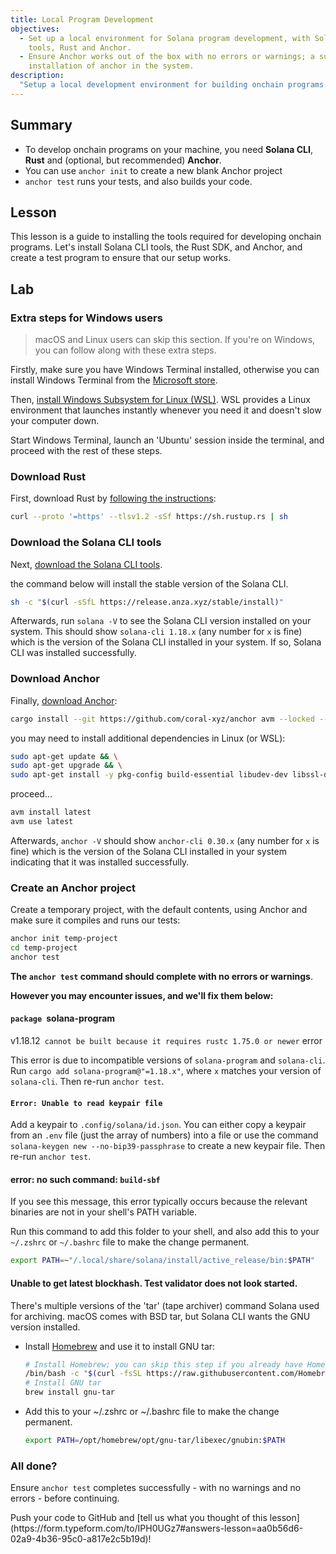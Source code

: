 ```yaml
---
title: Local Program Development
objectives:
  - Set up a local environment for Solana program development, with Solana CLI
    tools, Rust and Anchor.
  - Ensure Anchor works out of the box with no errors or warnings; a successful
    installation of anchor in the system.
description:
  "Setup a local development environment for building onchain programs."
---
```


## Summary

- To develop onchain programs on your machine, you need **Solana CLI**, **Rust**
  and (optional, but recommended) **Anchor**.
- You can use `anchor init` to create a new blank Anchor project
- `anchor test` runs your tests, and also builds your code.

## Lesson

This lesson is a guide to installing the tools required for developing onchain
programs. Let's install Solana CLI tools, the Rust SDK, and Anchor, and create a
test program to ensure that our setup works.

## Lab

### Extra steps for Windows users

> macOS and Linux users can skip this section. If you're on Windows, you can
> follow along with these extra steps.

Firstly, make sure you have Windows Terminal installed, otherwise you can
install Windows Terminal from the
[Microsoft store](https://apps.microsoft.com/detail/9N0DX20HK701).

Then,
[install Windows Subsystem for Linux (WSL)](https://learn.microsoft.com/en-us/windows/wsl/install).
WSL provides a Linux environment that launches instantly whenever you need it
and doesn't slow your computer down.

Start Windows Terminal, launch an 'Ubuntu' session inside the terminal, and
proceed with the rest of these steps.

### Download Rust

First, download Rust by
[following the instructions](https://www.rust-lang.org/tools/install):

```bash
curl --proto '=https' --tlsv1.2 -sSf https://sh.rustup.rs | sh
```

### Download the Solana CLI tools

Next,
[download the Solana CLI tools](https://docs.solana.com/cli/install-solana-cli-tools).

the command below will install the stable version of the Solana CLI.

```bash
sh -c "$(curl -sSfL https://release.anza.xyz/stable/install)"
```

Afterwards, run `solana -V` to see the Solana CLI version installed on your
system. This should show `solana-cli 1.18.x` (any number for `x` is fine) which
is the version of the Solana CLI installed in your system. If so, Solana CLI was
installed successfully.

### Download Anchor

Finally, [download Anchor](https://www.anchor-lang.com/docs/installation):

```bash
cargo install --git https://github.com/coral-xyz/anchor avm --locked --force
```

you may need to install additional dependencies in Linux (or WSL):

```bash
sudo apt-get update && \
sudo apt-get upgrade && \
sudo apt-get install -y pkg-config build-essential libudev-dev libssl-dev
```

proceed...

```bash
avm install latest
avm use latest
```

Afterwards, `anchor -V` should show `anchor-cli 0.30.x` (any number for `x` is
fine) which is the version of the Solana CLI installed in your system indicating
that it was installed successfully.

### Create an Anchor project

Create a temporary project, with the default contents, using Anchor and make
sure it compiles and runs our tests:

```bash
anchor init temp-project
cd temp-project
anchor test
```

**The `anchor test` command should complete with no errors or warnings**.

**However you may encounter issues, and we'll fix them below:**

#### `package `solana-program

v1.18.12` cannot be built because it requires rustc 1.75.0 or newer` error

This error is due to incompatible versions of `solana-program` and `solana-cli`.
Run `cargo add solana-program@"=1.18.x"`, where `x` matches your version of
`solana-cli`. Then re-run `anchor test`.

#### `Error: Unable to read keypair file`

Add a keypair to `.config/solana/id.json`. You can either copy a keypair from an
`.env` file (just the array of numbers) into a file or use the command
`solana-keygen new --no-bip39-passphrase` to create a new keypair file. Then
re-run `anchor test`.

#### error: no such command: `build-sbf`

If you see this message, this error typically occurs because the relevant
binaries are not in your shell's PATH variable.

Run this command to add this folder to your shell, and also add this to your
`~/.zshrc` or `~/.bashrc` file to make the change permanent.

```bash
export PATH=~"/.local/share/solana/install/active_release/bin:$PATH"
```

#### Unable to get latest blockhash. Test validator does not look started.

There's multiple versions of the 'tar' (tape archiver) command Solana used for
archiving. macOS comes with BSD tar, but Solana CLI wants the GNU version
installed.

- Install [Homebrew](https://brew.sh/) and use it to install GNU tar:

  ```bash
  # Install Homebrew; you can skip this step if you already have Homebrew installed
  /bin/bash -c "$(curl -fsSL https://raw.githubusercontent.com/Homebrew/install/HEAD/install.sh)"
  # Install GNU tar
  brew install gnu-tar
  ```

- Add this to your ~/.zshrc or ~/.bashrc file to make the change permanent.

  ```bash
  export PATH=/opt/homebrew/opt/gnu-tar/libexec/gnubin:$PATH
  ```

### All done?

Ensure `anchor test` completes successfully - with no warnings and no errors -
before continuing.

<Callout type="success" title="Completed the lab?">
Push your code to GitHub and
[tell us what you thought of this lesson](https://form.typeform.com/to/IPH0UGz7#answers-lesson=aa0b56d6-02a9-4b36-95c0-a817e2c5b19d)!
</Callout>
